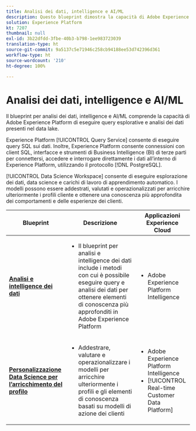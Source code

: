 ```yaml
---
title: Analisi dei dati, intelligence e AI/ML
description: Questo blueprint dimostra la capacità di Adobe Experience Platform di eseguire query esplorative e analisi dei dati presenti nel data lake.
solution: Experience Platform
kt: 7207
thumbnail: null
exl-id: 3b22dfdd-3fbe-40b3-b798-1ee983723039
translation-type: ht
source-git-commit: 9a5137c5e71946c258cb94188ee53d742396d361
workflow-type: ht
source-wordcount: '210'
ht-degree: 100%

---
```


# Analisi dei dati, intelligence e AI/ML

Il blueprint per analisi dei dati, intelligence e AI/ML comprende la capacità di Adobe Experience Platform di eseguire query esplorative e analisi dei dati presenti nel data lake.

Experience Platform [!UICONTROL Query Service] consente di eseguire query SQL sui dati. Inoltre, Experience Platform consente connessioni con client SQL, interfacce e strumenti di Business Intelligence (BI) di terze parti per connettersi, accedere e interrogare direttamente i dati all’interno di Experience Platform, utilizzando il protocollo [!DNL PostgreSQL].

[!UICONTROL Data Science Workspace] consente di eseguire esplorazione dei dati, data science e carichi di lavoro di apprendimento automatico. I modelli possono essere addestrati, valutati e operazionalizzati per arricchire ulteriormente i profili cliente e ottenere una conoscenza più approfondita dei comportamenti e delle esperienze dei clienti.

| Blueprint | Descrizione | Applicazioni Experience Cloud |
|---|---|---|
| **[Analisi e intelligence dei dati](analysis.md)** | <ul><li>Il blueprint per analisi e intelligence dei dati include i metodi con cui è possibile eseguire query e analisi dei dati per ottenere elementi di conoscenza più approfonditi in Adobe Experience Platform</ul></li> | <ul><li> Adobe Experience Platform Intelligence</ul></li> |
| **[Personalizzazione Data Science per l’arricchimento del profilo](data-science.md)** | <ul><li>Addestrare, valutare e operazionalizzare i modelli per arricchire ulteriormente i profili e gli elementi di conoscenza basati su modelli di azione dei clienti</li></ul> | <ul><li>Adobe Experience Platform Intelligence</li><li> [!UICONTROL Real-time Customer Data Platform]</li></ul> |
